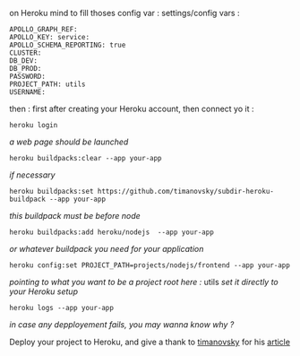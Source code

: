 on Heroku mind to fill thoses config var :
settings/config vars :

```
APOLLO_GRAPH_REF:
APOLLO_KEY: service:
APOLLO_SCHEMA_REPORTING: true
CLUSTER:
DB_DEV:
DB_PROD:
PASSWORD:
PROJECT_PATH: utils
USERNAME:
```

then :
first after creating your Heroku account, then connect yo it :

```
heroku login
```

_a web page should be launched_

```
heroku buildpacks:clear --app your-app
```

_if necessary_

```
heroku buildpacks:set https://github.com/timanovsky/subdir-heroku-buildpack --app your-app
```

_this buildpack must be before node_

```
heroku buildpacks:add heroku/nodejs  --app your-app
```

_or whatever buildpack you need for your application_

```
heroku config:set PROJECT_PATH=projects/nodejs/frontend --app your-app
```

_pointing to what you want to be a project root here :_ utils
_set it directly to your Heroku setup_

```
heroku logs --app your-app
```

_in case any depployement fails, you may wanna know why ?_

Deploy your project to Heroku, and give a thank to [timanovsky](https://github.com/timanovsky) for his [article](https://medium.com/@timanovsky/heroku-buildpack-to-support-deployment-from-subdirectory-e743c2c838dd)
